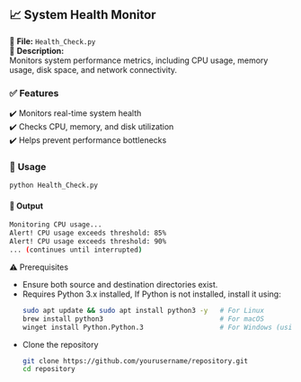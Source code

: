 ## **:chart_with_upwards_trend: System Health Monitor**
📂 **File:** `Health_Check.py`  
📝 **Description:**  
Monitors system performance metrics, including CPU usage, memory usage, disk space, and network connectivity.    

### ✅ **Features**
✔️ Monitors real-time system health    
✔️ Checks CPU, memory, and disk utilization  
✔️  Helps prevent performance bottlenecks

### 📌 **Usage**
```sh
python Health_Check.py
```
#### 📌 **Output**
```sh
Monitoring CPU usage...
Alert! CPU usage exceeds threshold: 85%
Alert! CPU usage exceeds threshold: 90%
... (continues until interrupted) 
```


⚠️ Prerequisites
- Ensure both source and destination directories exist.
- Requires Python 3.x installed, If Python is not installed, install it using:
  ```sh
  sudo apt update && sudo apt install python3 -y   # For Linux
  brew install python3                             # For macOS
  winget install Python.Python.3                   # For Windows (using Winget)
  ```
 - Clone the repository
    ```sh
    git clone https://github.com/yourusername/repository.git
    cd repository
    ```



   
